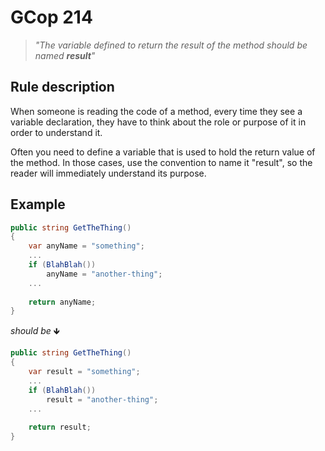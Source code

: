 ﻿# GCop 214

> *"The variable defined to return the result of the method should be named **result**"*

## Rule description

When someone is reading the code of a method, every time they see a variable declaration, they have to think about the role or purpose of it in order to understand it.

Often you need to define a variable that is used to hold the return value of the method. In those cases, use the convention to name it "result", so the reader will immediately understand its purpose.

## Example

```csharp
public string GetTheThing()
{
    var anyName = "something";
    ...
    if (BlahBlah())
        anyName = "another-thing";
    ...
    
    return anyName;
}
```

*should be* 🡻

```csharp
public string GetTheThing()
{
    var result = "something";
    ...
    if (BlahBlah())
        result = "another-thing";
    ...
    
    return result;
}
```
